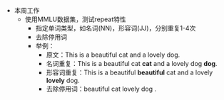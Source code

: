 
- 本周工作
	- 使用MMLU数据集，测试repeat特性
		- 指定单词类型，如名词(NN)，形容词(JJ)，分别重复1-4次
		- 去除停用词
		- 举例：
			- 原文：This is a beautiful cat and a lovely dog.
			- 名词重复：This is a beautiful cat **cat** and a lovely dog **dog**.
			- 形容词重复：This is a beautiful **beautiful** cat and a lovely **lovely** dog.
			- 去除停用词：beautiful cat lovely dog .